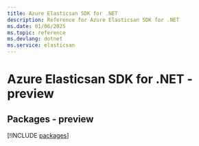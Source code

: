 ```yaml
---
title: Azure Elasticsan SDK for .NET
description: Reference for Azure Elasticsan SDK for .NET
ms.date: 01/06/2025
ms.topic: reference
ms.devlang: dotnet
ms.service: elasticsan
---
```

# Azure Elasticsan SDK for .NET - preview
## Packages - preview
[!INCLUDE [packages](elasticsan-index.md)]
